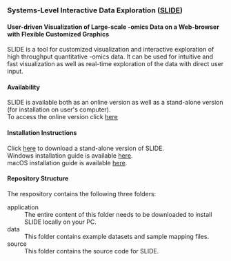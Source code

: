### Systems-Level Interactive Data Exploration ([SLIDE](http://137.132.97.109/VTBox/))
#### User-driven Visualization of Large-scale -omics Data on a Web-browser with Flexible Customized Graphics

SLIDE is a tool for customized visualization and interactive exploration of high throughput quantitative -omics data. It can be used for intuitive and fast visualization as well as real-time exploration of the data with direct user input.

#### **Availability**

SLIDE is available both as an online version as well as a stand-alone version (for installation on user's computer).  
To access the online version click [here](http://137.132.97.109/VTBox/)  

#### **Installation Instructions**
Click [here](https://github.com/soumitag/SLIDE/raw/master/application/slide.zip) to download a stand-alone version of SLIDE.  
Windows installation guide is available [here](https://github.com/soumitag/SLIDE/raw/master/application/slide/SLIDE_Windows_Installation_Guide.pdf).  
macOS installation guide is available [here](https://github.com/soumitag/SLIDE/raw/master/application/slide/SLIDE_macOS_Installation_Guide.pdf).  


#### **Repository Structure**
The respository contains the following three folders:
<dl>

<dt>application</dt> 
<dd>The entire content of this folder needs to be downloaded to install SLIDE locally on your PC.</dd>

<dt>data</dt>
<dd>This folder contains example datasets and sample mapping files.</dd>

<dt>source</dt> 
<dd>This folder contains the source code for SLIDE.</dd>

</dl>


